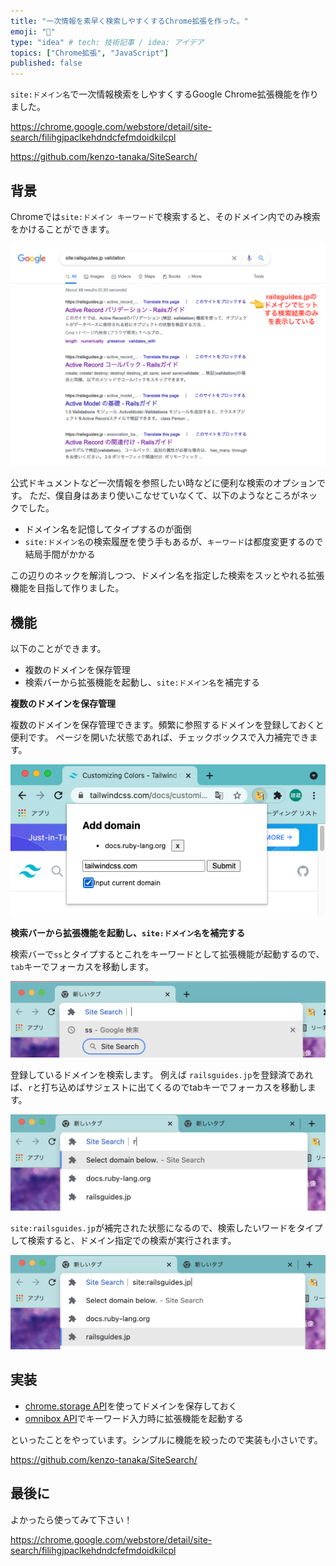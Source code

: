 ```yaml
---
title: "一次情報を素早く検索しやすくするChrome拡張を作った。"
emoji: "🧐"
type: "idea" # tech: 技術記事 / idea: アイデア
topics: ["Chrome拡張", "JavaScript"]
published: false
---
```


`site:ドメイン名`で一次情報検索をしやすくするGoogle Chrome拡張機能を作りました。

https://chrome.google.com/webstore/detail/site-search/filihgjpaclkehdndcfefmdoidkilcpl

https://github.com/kenzo-tanaka/SiteSearch/


## 背景

Chromeでは`site:ドメイン キーワード`で検索すると、そのドメイン内でのみ検索をかけることができます。

![](/images/chrome-extension/img1.png)

公式ドキュメントなど一次情報を参照したい時などに便利な検索のオプションです。
ただ、僕自身はあまり使いこなせていなくて、以下のようなところがネックでした。

- ドメイン名を記憶してタイプするのが面倒
- `site:ドメイン名`の検索履歴を使う手もあるが、`キーワード`は都度変更するので結局手間がかかる

この辺りのネックを解消しつつ、ドメイン名を指定した検索をスッとやれる拡張機能を目指して作りました。

## 機能

以下のことができます。

- 複数のドメインを保存管理
- 検索バーから拡張機能を起動し、`site:ドメイン名`を補完する

**複数のドメインを保存管理**

複数のドメインを保存管理できます。頻繁に参照するドメインを登録しておくと便利です。
ページを開いた状態であれば、チェックボックスで入力補完できます。

![](/images/chrome-extension/img2.png)

**検索バーから拡張機能を起動し、`site:ドメイン名`を補完する**

検索バーで`ss`とタイプするとこれをキーワードとして拡張機能が起動するので、`tab`キーでフォーカスを移動します。

![](/images/chrome-extension/img3.png)

登録しているドメインを検索します。
例えば `railsguides.jp`を登録済であれば、`r`と打ち込めばサジェストに出てくるのでtabキーでフォーカスを移動します。

![](/images/chrome-extension/img4.png)

`site:railsguides.jp`が補完された状態になるので、検索したいワードをタイプして検索すると、ドメイン指定での検索が実行されます。

![](/images/chrome-extension/img5.png)

## 実装

- [chrome.storage API](https://developer.chrome.com/docs/extensions/reference/storage/)を使ってドメインを保存しておく
- [omnibox API](https://developer.chrome.com/docs/extensions/reference/omnibox/)でキーワード入力時に拡張機能を起動する

といったことをやっています。シンプルに機能を絞ったので実装も小さいです。

https://github.com/kenzo-tanaka/SiteSearch/

## 最後に

よかったら使ってみて下さい！

https://chrome.google.com/webstore/detail/site-search/filihgjpaclkehdndcfefmdoidkilcpl
